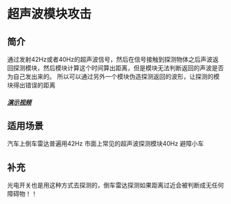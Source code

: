 # 超声波模块攻击


## 简介
通过发射42Hz或者40Hz的超声波信号，然后在信号接触到探测物体之后声波返回探测模块，然后模块计算这个时间算出距离，但是模块无法判断返回的声波是否为自己发出来的。
所以可以通过另外一个模块伪造探测返回的波形，让探测的模块得出错误的距离
##### [演示视频](https://www.youtube.com/watch?v=iUO3gA0PWJA)

## 适用场景
汽车上倒车雷达普遍用42Hz
市面上常见的超声波探测模块40Hz
避障小车
## 补充
光电开关也是用这种方式去探测的，倒车雷达探测如果距离过近会被判断成无任何障碍物！！
